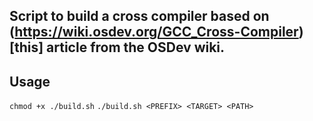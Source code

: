 ## Script to build a cross compiler based on (https://wiki.osdev.org/GCC_Cross-Compiler)[this] article from the OSDev wiki.

## Usage
`chmod +x ./build.sh`
`./build.sh <PREFIX> <TARGET> <PATH>`
